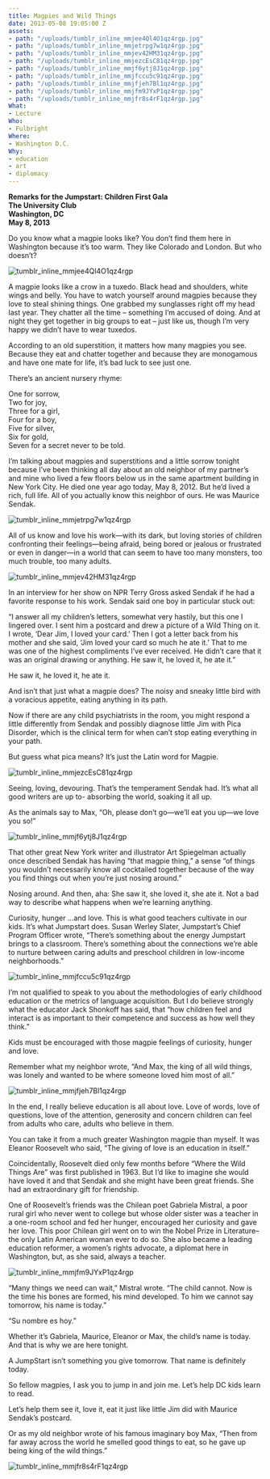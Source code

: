 ```yaml
---
title: Magpies and Wild Things
date: 2013-05-08 19:05:00 Z
assets:
- path: "/uploads/tumblr_inline_mmjee4Ql4O1qz4rgp.jpg"
- path: "/uploads/tumblr_inline_mmjetrpg7w1qz4rgp.jpg"
- path: "/uploads/tumblr_inline_mmjev42HM31qz4rgp.jpg"
- path: "/uploads/tumblr_inline_mmjezcEsC81qz4rgp.jpg"
- path: "/uploads/tumblr_inline_mmjf6ytj8J1qz4rgp.jpg"
- path: "/uploads/tumblr_inline_mmjfccu5c91qz4rgp.jpg"
- path: "/uploads/tumblr_inline_mmjfjeh7Bl1qz4rgp.jpg"
- path: "/uploads/tumblr_inline_mmjfm9JYxP1qz4rgp.jpg"
- path: "/uploads/tumblr_inline_mmjfr8s4rF1qz4rgp.jpg"
What:
- Lecture
Who:
- Fulbright
Where:
- Washington D.C.
Why:
- education
- art
- diplomacy
---
```


**Remarks for the Jumpstart: Children First Gala**  
**The University Club**  
**Washington, DC**  
**May 8,  2013**  

Do you know what a magpie looks like?  You don’t find them here in Washington because it’s too warm.  They like Colorado and London.  But who doesn’t?  

![tumblr_inline_mmjee4Ql4O1qz4rgp](/uploads/tumblr_inline_mmjee4Ql4O1qz4rgp.jpg) 

A magpie looks like a crow in a tuxedo. Black head and shoulders, white wings and belly. You have to watch yourself around magpies because they love to steal shining things.  One grabbed my sunglasses right off my head last year.  They chatter all the time – something I’m accused of doing.  And at night they get together in big groups to eat – just like us, though I’m very happy we didn’t have to wear tuxedos. 

According to an old superstition, it matters how many magpies you see. Because they eat and chatter together and because they are monogamous and have one mate for life, it’s bad luck to see just one.

There’s an ancient nursery rhyme:

One for sorrow,  
Two for joy,  
Three for a girl,  
Four for a boy,  
Five for silver,   
Six for gold,  
Seven for a secret never to be told.  

I’m talking about magpies and superstitions and a little sorrow tonight because I’ve been thinking all day about an old neighbor of my partner’s and mine who lived a few floors below us in the same apartment building in New York City.  He died one year ago today, May 8, 2012.  But he’d lived a rich, full life.  All of you actually know this neighbor of ours.  He was Maurice Sendak. 

![tumblr_inline_mmjetrpg7w1qz4rgp](/uploads/tumblr_inline_mmjetrpg7w1qz4rgp.jpg) 

All of us know and love his work—with its dark, but loving stories of children confronting their feelings—being afraid, being bored or jealous or frustrated or even in danger—in a world that can seem to have too many monsters, too much trouble, too many adults. 

![tumblr_inline_mmjev42HM31qz4rgp](/uploads/tumblr_inline_mmjev42HM31qz4rgp.jpg) 

In an interview for her show on NPR Terry Gross asked Sendak if he had a favorite response to his work. Sendak said one boy in particular stuck out:

“I answer all my children’s letters, somewhat very hastily, but this one I lingered over. I sent him a postcard and drew a picture of a Wild Thing on it. I wrote, ‘Dear Jim, I loved your card.’ Then I got a letter back from his mother and she said, ‘Jim loved your card so much he ate it.’ That to me was one of the highest compliments I’ve ever received. He didn’t care that it was an original drawing or anything. He saw it, he loved it, he ate it.”

He saw it, he loved it, he ate it.

And isn’t that just what a magpie does?  The noisy and sneaky little bird with a voracious appetite, eating anything in its path.

Now if there are any child psychiatrists in the room, you might respond a little differently from Sendak and possibly diagnose little Jim with Pica Disorder, which is the clinical term for when can’t stop eating everything in your path.

But guess what pica means?  It’s just the Latin word for Magpie.

![tumblr_inline_mmjezcEsC81qz4rgp](/uploads/tumblr_inline_mmjezcEsC81qz4rgp.jpg) 

Seeing, loving, devouring.  That’s the temperament Sendak had. It’s what all good writers are up to-  absorbing the world, soaking it all up.  

As the animals say to Max, “Oh, please don’t go—we’ll eat you up—we love you so!”

![tumblr_inline_mmjf6ytj8J1qz4rgp](/uploads/tumblr_inline_mmjf6ytj8J1qz4rgp.jpg) 

That other great New York writer and illustrator Art Spiegelman actually once described Sendak has having “that magpie thing,” a sense “of things you wouldn’t necessarily know all cocktailed together because of the way you find things out when you’re just nosing around.”

Nosing around. And then, aha: She saw it, she loved it, she ate it.  Not a bad way to describe what happens when we’re learning anything.

Curiosity, hunger …and love.  This is what good teachers cultivate in our kids.  It’s what Jumpstart does.   Susan Werley Slater, Jumpstart’s Chief Program Officer wrote, “There’s something about the energy Jumpstart brings to a classroom.  There’s something about the connections we’re able to nurture between caring adults and preschool children in low-income neighborhoods.”

![tumblr_inline_mmjfccu5c91qz4rgp](/uploads/tumblr_inline_mmjfccu5c91qz4rgp.jpg) 

I’m not qualified to speak to you about the methodologies of early childhood education or the metrics of language acquisition.  But I do believe strongly what the educator Jack Shonkoff has said, that “how children feel and interact is as important to their competence and success as how well they think.” 

Kids must be encouraged with those magpie feelings of curiosity, hunger and love. 

Remember what my neighbor wrote,  “And Max, the king of all wild things, was lonely and wanted to be where someone loved him most of all.” 

![tumblr_inline_mmjfjeh7Bl1qz4rgp](/uploads/tumblr_inline_mmjfjeh7Bl1qz4rgp.jpg) 

In the end, I really believe education is all about love. Love of words, love of questions, love of the attention, generosity and concern children can feel from adults who care, adults who believe in them. 

You can take it from a much greater Washington magpie than myself. It was Eleanor Roosevelt who said, “The giving of love is an education in itself.”

Coincidentally, Roosevelt died only few months before “Where the Wild Things Are” was first published in 1963.  But I’d like to imagine she would have loved it and that Sendak and she might have been great friends.  She had an extraordinary gift for friendship. 

One of Roosevelt’s friends was the Chilean poet Gabriela Mistral, a poor rural girl who never went to college but whose older sister was a teacher in a one-room school and fed her hunger, encouraged her curiosity and gave her love. This poor Chilean girl went on to win the Nobel Prize in Literature– the only Latin American woman ever to do so.  She also became a leading education reformer, a women’s rights advocate, a diplomat here in Washington, but, as she said, always a teacher.

![tumblr_inline_mmjfm9JYxP1qz4rgp](/uploads/tumblr_inline_mmjfm9JYxP1qz4rgp.jpg) 

“Many things we need can wait,” Mistral wrote. “The child cannot. Now is the time his bones are formed, his mind developed. To him we cannot say tomorrow, his name is today.” 

“Su nombre es hoy.”

Whether it’s Gabriela, Maurice, Eleanor or Max, the child’s name is today.   And that is why we are here tonight.

A JumpStart isn’t something you give tomorrow.  That name is definitely today.

So fellow magpies, I ask you to jump in and join me.  Let’s help DC kids learn to read. 

Let’s help them see it, love it, eat it just like little Jim did with Maurice Sendak’s postcard. 

Or as my old neighbor wrote of his famous imaginary boy Max, “Then from far away across the world he smelled good things to eat, so he gave up being king of the wild things.”

![tumblr_inline_mmjfr8s4rF1qz4rgp](/uploads/tumblr_inline_mmjfr8s4rF1qz4rgp.jpg) 

